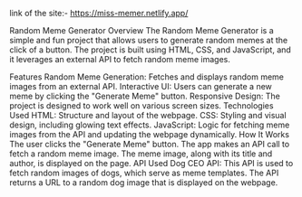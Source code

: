 link of the site:- https://miss-memer.netlify.app/

Random Meme Generator
Overview
The Random Meme Generator is a simple and fun project that allows users to generate random memes at the click of a button. The project is built using HTML, CSS, and JavaScript, and it leverages an external API to fetch random meme images.

Features
Random Meme Generation: Fetches and displays random meme images from an external API.
Interactive UI: Users can generate a new meme by clicking the "Generate Meme" button.
Responsive Design: The project is designed to work well on various screen sizes.
Technologies Used
HTML: Structure and layout of the webpage.
CSS: Styling and visual design, including glowing text effects.
JavaScript: Logic for fetching meme images from the API and updating the webpage dynamically.
How It Works
The user clicks the "Generate Meme" button.
The app makes an API call to fetch a random meme image.
The meme image, along with its title and author, is displayed on the page.
API Used
Dog CEO API: This API is used to fetch random images of dogs, which serve as meme templates. The API returns a URL to a random dog image that is displayed on the webpage.

